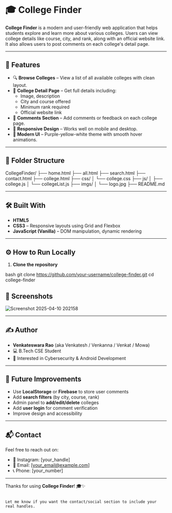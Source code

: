 # 🎓 College Finder

**College Finder** is a modern and user-friendly web application that helps students explore and learn more about various colleges. Users can view college details like course, city, and rank, along with an official website link. It also allows users to post comments on each college's detail page.

---

## 🚀 Features

- 🔍 **Browse Colleges** – View a list of all available colleges with clean layout.
- 📄 **College Detail Page** – Get full details including:
  - Image, description
  - City and course offered
  - Minimum rank required
  - Official website link
- 💬 **Comments Section** – Add comments or feedback on each college page.
- 📱 **Responsive Design** – Works well on mobile and desktop.
- 🎨 **Modern UI** – Purple-yellow-white theme with smooth hover animations.

---

## 📁 Folder Structure


CollegeFinder/
├── home.html
├── all.html
├── search.html
├── contact.html
├── college.html
├── css/
│   └── college.css
├── js/
│   ├── college.js
│   └── collegeList.js
├── imgs/
│   └── logo.jpg
├── README.md

---

## 🛠️ Built With

- **HTML5**
- **CSS3** – Responsive layouts using Grid and Flexbox
- **JavaScript (Vanilla)** – DOM manipulation, dynamic rendering

---

## ⚙️ How to Run Locally

1. **Clone the repository**

bash
git clone https://github.com/your-username/college-finder.git
cd college-finder


## 📸 Screenshots
![Screenshot 2025-04-10 202158](https://github.com/user-attachments/assets/09cc9a65-18f7-4295-a6f3-de64dbca6e79)



---

## ✍️ Author

- **Venkateswara Rao** (aka Venkatesh / Venkanna / Venkat / Mowa)
- 💻 B.Tech CSE Student  
- 🔐 Interested in Cybersecurity & Android Development

---

## 🌟 Future Improvements

- Use **LocalStorage** or **Firebase** to store user comments
- Add **search filters** (by city, course, rank)
- Admin panel to **add/edit/delete** colleges
- Add **user login** for comment verification
- Improve design and accessibility

---

## 📬 Contact

Feel free to reach out on:
- 📸 Instagram: [your_handle]
- 📧 Email: [your_email@example.com]
- 📞 Phone: [your_number]

---

Thanks for using **College Finder**! 🎓✨
```

Let me know if you want the contact/social section to include your real handles.
